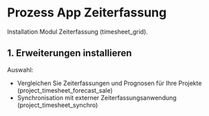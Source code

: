 # Prozess App Zeiterfassung
Installation Modul Zeiterfassung (timesheet_grid).

## 1. Erweiterungen installieren
Auswahl:
* Vergleichen Sie Zeiterfassungen und Prognosen für Ihre Projekte (project_timesheet_forecast_sale)
* Synchronisation mit externer Zeiterfassungsanwendung (project_timesheet_synchro)
